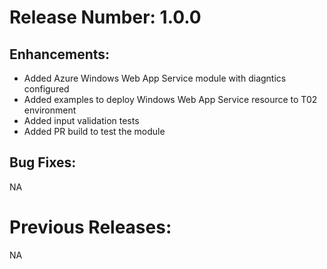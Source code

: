 # Release Number: 1.0.0 

## Enhancements:
- Added Azure Windows Web App Service module with diagntics configured
- Added examples to deploy Windows Web App Service resource to T02 environment
- Added input validation tests
- Added PR build to test the module

## Bug Fixes:
NA

# Previous Releases:
NA